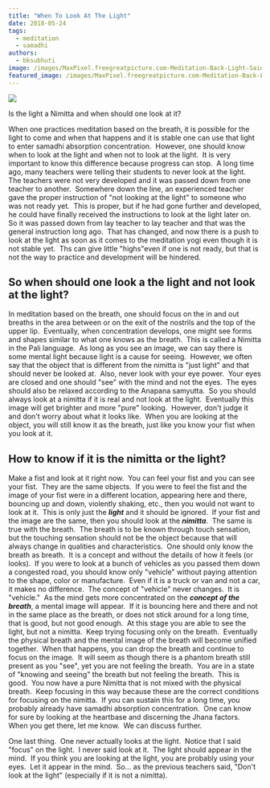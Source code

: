 ```yaml
---
title: "When To Look At The Light"
date: 2018-05-24
tags: 
  - meditation
  - samadhi
authors: 
  - bksubhuti
image: /images/MaxPixel.freegreatpicture.com-Meditation-Back-Light-Saint-Aura-Meditating-Yoga-198958.jpg
featured_image: /images/MaxPixel.freegreatpicture.com-Meditation-Back-Light-Saint-Aura-Meditating-Yoga-198958.jpg
---
```


[![](/images/MaxPixel.freegreatpicture.com-Meditation-Back-Light-Saint-Aura-Meditating-Yoga-198958-1024x680.jpg)](/images/2018/05/MaxPixel.freegreatpicture.com-Meditation-Back-Light-Saint-Aura-Meditating-Yoga-198958.jpg)

Is the light a Nimitta and when should one look at it?

When one practices meditation based on the breath, it is possible for the light to come and when that happens and it is stable one can use that light to enter samadhi absorption concentration.  However, one should know when to look at the light and when not to look at the light.  It is very important to know this difference because progress can stop.  A long time ago, many teachers were telling their students to never look at the light.  The teachers were not very developed and it was passed down from one teacher to another.  Somewhere down the line, an experienced teacher gave the proper instruction of "not looking at the light" to someone who was not ready yet.  This is proper, but if he had gone further and developed, he could have finally received the instructions to look at the light later on.  So it was passed down from lay teacher to lay teacher and that was the general instruction long ago.  That has changed, and now there is a push to look at the light as soon as it comes to the meditation yogi even though it is not stable yet.  Ths can give little "highs"even if one is not ready, but that is not the way to practice and development will be hindered.

## So when should one look a the light and not look at the light?

In meditation based on the breath, one should focus on the in and out breaths in the area between or on the exit of the nostrils and the top of the upper lip.  Eventually, when concentration develops, one might see forms and shapes similar to what one knows as the breath.  This is called a Nimitta in the Pali language.  As long as you see an image, we can say there is some mental light because light is a cause for seeing.  However, we often say that the object that is different from the nimitta is "just light" and that should never be looked at.  Also, never look with your eye power.  Your eyes are closed and one should "see" with the mind and not the eyes.  The eyes should also be relaxed according to the Anapana samyutta.  So you should always look at a nimitta if it is real and not look at the light.  Eventually this image will get brighter and more "pure" looking.  However, don't judge it and don't worry about what it looks like.  When you are looking at the object, you will still know it as the breath, just like you know your fist when you look at it.

## How to know if it is the nimitta or the light?

Make a fist and look at it right now.  You can feel your fist and you can see your fist.  They are the same objects.  If you were to feel the fist and the image of your fist were in a different location, appearing here and there, bouncing up and down, violently shaking, etc., then you would not want to look at it.  This is only just the **_light_** and it should be ignored.  If your fist and the image are the same, then you should look at the _**nimitta**_.  The same is true with the breath.  The breath is to be known through touch sensation, but the touching sensation should not be the object because that will always change in qualities and characteristics.  One should only know the breath as breath.  It is a concept and without the details of how it feels (or looks).  If you were to look at a bunch of vehicles as you passed them down a congested road, you should know only "vehicle" without paying attention to the shape, color or manufacture.  Even if it is a truck or van and not a car, it makes no difference.  The concept of "vehicle" never changes.  It is "vehicle."  As the mind gets more concentrated on the **_concept of the breath_**, a mental image will appear.  If it is bouncing here and there and not in the same place as the breath, or does not stick around for a long time, that is good, but not good enough.  At this stage you are able to see the light, but not a nimitta.  Keep trying focusing only on the breath.  Eventually the physical breath and the mental image of the breath will become unified together.  When that happens, you can drop the breath and continue to focus on the image.  It will seem as though there is a phantom breath still present as you "see", yet you are not feeling the breath.  You are in a state of "knowing and seeing" the breath but not feeling the breath.  This is good.  You now have a pure Nimitta that is not mixed with the physical breath.  Keep focusing in this way because these are the correct conditions for focusing on the nimitta.  If you can sustain this for a long time, you probably already have samadhi absorption concentration.  One can know for sure by looking at the heartbase and discerning the Jhana factors.  When you get there, let me know.  We can discuss further.

One last thing.  One never actually looks at the light.  Notice that I said "focus" on the light.  I never said look at it.  The light should appear in the mind.  If you think you are looking at the light, you are probably using your eyes.  Let it appear in the mind.  So... as the previous teachers said, "Don't look at the light" (especially if it is not a nimitta).